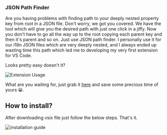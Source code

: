 ### JSON Path Finder

Are you having problems with finding path to your deeply nested property key from root in a JSON file. Don't worry, we got you covered.
We have the tool which will give you the desired path with just one click in a jiffy. Now you don't have to go all the way up to the root copying each parent key and then it's parent and so on. Just use JSON path finder. I personally use it for our i18n JSON files which are very deeply nested, and I always ended up wasting time this path which led me to developing my very first extension for VS Code.

Looks pretty easy doesn't it?

![Extension Usage](https://raw.githubusercontent.com/Saibabu276/json-path-finder-bundle/main/guide.gif)


What are you waiting for, just grab it [here](https://github.com/Saibabu276/json-path-finder-bundle/raw/main/json-path-finder-0.0.1.vsix) and save some precious time of yours 😀.

## How to install?
After downloading vsix file just follow the below steps. That's it.

![installation guide](https://raw.githubusercontent.com/Saibabu276/json-path-finder-bundle/main/installGuide.gif)

